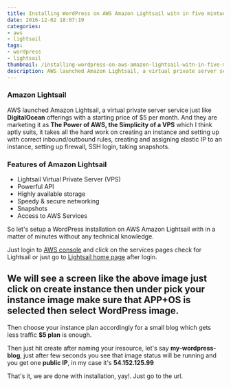 ```yaml
---
title: Installing WordPress on AWS Amazon Lightsail witn in five mintues
date: 2016-12-02 18:07:19
categories:
- aws
- lightsail
tags:
- wordpress
- lightsail
thumbnail: /installing-wordpress-on-aws-amazon-lightsail-witn-in-five-mintues/lightsail.png
description: AWS launched Amazon Lightsail, a virtual private server service just like DigitalOcean offerings with a starting price of $5 per month. And they are marketing it as The Power of AWS, the Simplicity of a VPS which I think aptly suits, it takes all the hard work on creating an instance and setting up with correct inbound/outbound rules, creating and assigning elastic IP to an instance, setting up firewall, SSH login, taking snapshots.
---
```

### Amazon Lightsail

AWS launched Amazon Lightsail, a virtual private server service just like **DigitalOcean** offerings with a starting price of $5 per month. And they are marketing it as **The Power of AWS, the Simplicity of a VPS** which I think aptly suits, it takes all the hard work on creating an instance and setting up with correct inbound/outbound rules,  creating and assigning elastic IP to an instance, setting up firewall, SSH login, taking snapshots.

### Features of Amazon Lightsail

- Lightsail Virtual Private Server (VPS)
- Powerful API
- Highly available storage
- Speedy & secure networking
- Snapshots
- Access to AWS Services


So let's setup a WordPress installation on AWS Amazon Lightsail with in a matter of minutes without any technical knowledge.

Just login to [AWS console](https://console.aws.amazon.com/) and click on the services pages check for Lightsail or just go to [Lightsail home page](https://lightsail.aws.amazon.com/) after login.
<!-- more -->
<amp-img src="lightsail-1.png" width="650" height="300" alt="AWS Lighsail - Create a resource" layout="responsive"></amp-img>
We will see a screen like the above image just click on create instance then under pick your instance image make sure that **APP+OS** is selected then select **WordPress** image.
<amp-img src="pick-wordpress-image.png" width="650" height="300" alt="AWS Lighsail - Pick WordPress Image" layout="responsive"></amp-img>
---
Then choose your instance plan accordingly for a small blog which gets less traffic **$5 plan** is enough.
<amp-img src="plan-lightsail.png" width="650" height="300" alt="AWS Lighsail - Choose Instance Plan" layout="responsive"></amp-img>

Then just hit create after naming your iresource, let's say **my-wordpress-blog**, just after few seconds you see that image status will be running and you get one **public IP**, in my case it's **54.152.125.99**

<amp-img src="resource.png" width="650" height="300" alt="AWS Lighsail - Create Resource" layout="responsive"></amp-img>

That's it, we are done with installation, yay!. Just go to the url.

<amp-img src="installed.png" width="650" height="300" alt="AWS Lighsail - WordPress Installed" layout="responsive"></amp-img>
